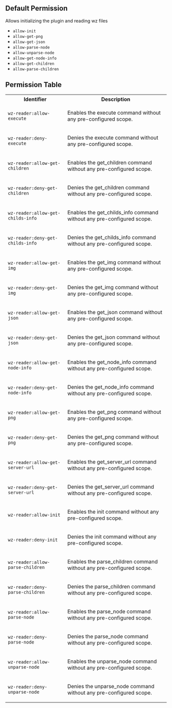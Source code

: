 ## Default Permission

Allows initializing the plugin and reading wz files

- `allow-init`
- `allow-get-png`
- `allow-get-json`
- `allow-parse-node`
- `allow-unparse-node`
- `allow-get-node-info`
- `allow-get-children`
- `allow-parse-children`

## Permission Table

<table>
<tr>
<th>Identifier</th>
<th>Description</th>
</tr>


<tr>
<td>

`wz-reader:allow-execute`

</td>
<td>

Enables the execute command without any pre-configured scope.

</td>
</tr>

<tr>
<td>

`wz-reader:deny-execute`

</td>
<td>

Denies the execute command without any pre-configured scope.

</td>
</tr>

<tr>
<td>

`wz-reader:allow-get-children`

</td>
<td>

Enables the get_children command without any pre-configured scope.

</td>
</tr>

<tr>
<td>

`wz-reader:deny-get-children`

</td>
<td>

Denies the get_children command without any pre-configured scope.

</td>
</tr>

<tr>
<td>

`wz-reader:allow-get-childs-info`

</td>
<td>

Enables the get_childs_info command without any pre-configured scope.

</td>
</tr>

<tr>
<td>

`wz-reader:deny-get-childs-info`

</td>
<td>

Denies the get_childs_info command without any pre-configured scope.

</td>
</tr>

<tr>
<td>

`wz-reader:allow-get-img`

</td>
<td>

Enables the get_img command without any pre-configured scope.

</td>
</tr>

<tr>
<td>

`wz-reader:deny-get-img`

</td>
<td>

Denies the get_img command without any pre-configured scope.

</td>
</tr>

<tr>
<td>

`wz-reader:allow-get-json`

</td>
<td>

Enables the get_json command without any pre-configured scope.

</td>
</tr>

<tr>
<td>

`wz-reader:deny-get-json`

</td>
<td>

Denies the get_json command without any pre-configured scope.

</td>
</tr>

<tr>
<td>

`wz-reader:allow-get-node-info`

</td>
<td>

Enables the get_node_info command without any pre-configured scope.

</td>
</tr>

<tr>
<td>

`wz-reader:deny-get-node-info`

</td>
<td>

Denies the get_node_info command without any pre-configured scope.

</td>
</tr>

<tr>
<td>

`wz-reader:allow-get-png`

</td>
<td>

Enables the get_png command without any pre-configured scope.

</td>
</tr>

<tr>
<td>

`wz-reader:deny-get-png`

</td>
<td>

Denies the get_png command without any pre-configured scope.

</td>
</tr>

<tr>
<td>

`wz-reader:allow-get-server-url`

</td>
<td>

Enables the get_server_url command without any pre-configured scope.

</td>
</tr>

<tr>
<td>

`wz-reader:deny-get-server-url`

</td>
<td>

Denies the get_server_url command without any pre-configured scope.

</td>
</tr>

<tr>
<td>

`wz-reader:allow-init`

</td>
<td>

Enables the init command without any pre-configured scope.

</td>
</tr>

<tr>
<td>

`wz-reader:deny-init`

</td>
<td>

Denies the init command without any pre-configured scope.

</td>
</tr>

<tr>
<td>

`wz-reader:allow-parse-children`

</td>
<td>

Enables the parse_children command without any pre-configured scope.

</td>
</tr>

<tr>
<td>

`wz-reader:deny-parse-children`

</td>
<td>

Denies the parse_children command without any pre-configured scope.

</td>
</tr>

<tr>
<td>

`wz-reader:allow-parse-node`

</td>
<td>

Enables the parse_node command without any pre-configured scope.

</td>
</tr>

<tr>
<td>

`wz-reader:deny-parse-node`

</td>
<td>

Denies the parse_node command without any pre-configured scope.

</td>
</tr>

<tr>
<td>

`wz-reader:allow-unparse-node`

</td>
<td>

Enables the unparse_node command without any pre-configured scope.

</td>
</tr>

<tr>
<td>

`wz-reader:deny-unparse-node`

</td>
<td>

Denies the unparse_node command without any pre-configured scope.

</td>
</tr>
</table>
